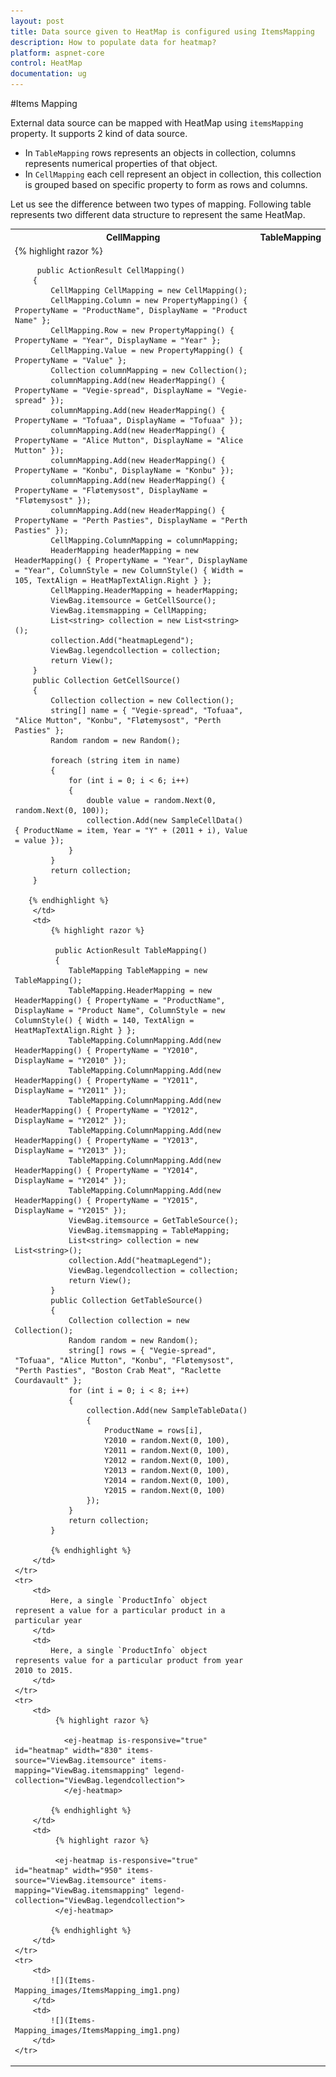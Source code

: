 ```yaml
---
layout: post
title: Data source given to HeatMap is configured using ItemsMapping
description: How to populate data for heatmap?
platform: aspnet-core
control: HeatMap
documentation: ug
---
```


#Items Mapping

External data source can be mapped with HeatMap using `itemsMapping` property. It supports 2 kind of data source.

* In `TableMapping` rows represents an objects in collection, columns represents numerical properties of that object.
* In `CellMapping` each cell represent an object in collection, this collection is grouped based on specific property to form as rows and columns.

Let us see the difference between two types of mapping. Following table represents two different data structure to represent the same HeatMap.

<table>
    <tr>
        <th>CellMapping</th>
        <th>TableMapping</th>
    </tr>
    <tr>
        <td>
        {% highlight razor %}
        
         public ActionResult CellMapping()
        {
            CellMapping CellMapping = new CellMapping();
            CellMapping.Column = new PropertyMapping() { PropertyName = "ProductName", DisplayName = "Product Name" };
            CellMapping.Row = new PropertyMapping() { PropertyName = "Year", DisplayName = "Year" };
            CellMapping.Value = new PropertyMapping() { PropertyName = "Value" };
            Collection columnMapping = new Collection();
            columnMapping.Add(new HeaderMapping() { PropertyName = "Vegie-spread", DisplayName = "Vegie-spread" });
            columnMapping.Add(new HeaderMapping() { PropertyName = "Tofuaa", DisplayName = "Tofuaa" });
            columnMapping.Add(new HeaderMapping() { PropertyName = "Alice Mutton", DisplayName = "Alice Mutton" });
            columnMapping.Add(new HeaderMapping() { PropertyName = "Konbu", DisplayName = "Konbu" });
            columnMapping.Add(new HeaderMapping() { PropertyName = "Fløtemysost", DisplayName = "Fløtemysost" });
            columnMapping.Add(new HeaderMapping() { PropertyName = "Perth Pasties", DisplayName = "Perth Pasties" });
            CellMapping.ColumnMapping = columnMapping;
            HeaderMapping headerMapping = new HeaderMapping() { PropertyName = "Year", DisplayName = "Year", ColumnStyle = new ColumnStyle() { Width = 105, TextAlign = HeatMapTextAlign.Right } };
            CellMapping.HeaderMapping = headerMapping;
            ViewBag.itemsource = GetCellSource();
            ViewBag.itemsmapping = CellMapping;
            List<string> collection = new List<string>();
            collection.Add("heatmapLegend");
            ViewBag.legendcollection = collection;
            return View();
        }
        public Collection GetCellSource()
        {
            Collection collection = new Collection();
            string[] name = { "Vegie-spread", "Tofuaa", "Alice Mutton", "Konbu", "Fløtemysost", "Perth Pasties" };
            Random random = new Random();

            foreach (string item in name)
            {
                for (int i = 0; i < 6; i++)
                {
                    double value = random.Next(0, random.Next(0, 100));
                    collection.Add(new SampleCellData() { ProductName = item, Year = "Y" + (2011 + i), Value = value });
                }
            }
            return collection;
        }
        
       {% endhighlight %}
        </td>
        <td>
            {% highlight razor %}
    
             public ActionResult TableMapping()
             {
                TableMapping TableMapping = new TableMapping();
                TableMapping.HeaderMapping = new HeaderMapping() { PropertyName = "ProductName", DisplayName = "Product Name", ColumnStyle = new ColumnStyle() { Width = 140, TextAlign = HeatMapTextAlign.Right } };
                TableMapping.ColumnMapping.Add(new HeaderMapping() { PropertyName = "Y2010", DisplayName = "Y2010" });
                TableMapping.ColumnMapping.Add(new HeaderMapping() { PropertyName = "Y2011", DisplayName = "Y2011" });
                TableMapping.ColumnMapping.Add(new HeaderMapping() { PropertyName = "Y2012", DisplayName = "Y2012" });
                TableMapping.ColumnMapping.Add(new HeaderMapping() { PropertyName = "Y2013", DisplayName = "Y2013" });
                TableMapping.ColumnMapping.Add(new HeaderMapping() { PropertyName = "Y2014", DisplayName = "Y2014" });
                TableMapping.ColumnMapping.Add(new HeaderMapping() { PropertyName = "Y2015", DisplayName = "Y2015" });
                ViewBag.itemsource = GetTableSource();
                ViewBag.itemsmapping = TableMapping;
                List<string> collection = new List<string>();
                collection.Add("heatmapLegend");
                ViewBag.legendcollection = collection;
                return View();
            }
            public Collection GetTableSource()
            {
                Collection collection = new Collection();
                Random random = new Random();
                string[] rows = { "Vegie-spread", "Tofuaa", "Alice Mutton", "Konbu", "Fløtemysost", "Perth Pasties", "Boston Crab Meat", "Raclette Courdavault" };
                for (int i = 0; i < 8; i++)
                {
                    collection.Add(new SampleTableData()
                    {
                        ProductName = rows[i],
                        Y2010 = random.Next(0, 100),
                        Y2011 = random.Next(0, 100),
                        Y2012 = random.Next(0, 100),
                        Y2013 = random.Next(0, 100),
                        Y2014 = random.Next(0, 100),
                        Y2015 = random.Next(0, 100)
                    });
                }
                return collection;
            }
        
            {% endhighlight %}
        </td>
    </tr>
    <tr>
        <td>
            Here, a single `ProductInfo` object represent a value for a particular product in a particular year
        </td>
        <td>
            Here, a single `ProductInfo` object represents value for a particular product from year 2010 to 2015.	
        </td>
    </tr>
    <tr>
        <td>
             {% highlight razor %}
            
               <ej-heatmap is-responsive="true" id="heatmap" width="830" items-source="ViewBag.itemsource" items-mapping="ViewBag.itemsmapping" legend-collection="ViewBag.legendcollection">             
               </ej-heatmap>
            
			{% endhighlight %}
        </td>
        <td>
             {% highlight razor %}
    
             <ej-heatmap is-responsive="true" id="heatmap" width="950" items-source="ViewBag.itemsource" items-mapping="ViewBag.itemsmapping" legend-collection="ViewBag.legendcollection">            
             </ej-heatmap>
                
            {% endhighlight %}
        </td>
    </tr>
    <tr>
        <td>
            ![](Items-Mapping_images/ItemsMapping_img1.png)
        </td>
        <td>
            ![](Items-Mapping_images/ItemsMapping_img1.png)
        </td>
    </tr>
</table>